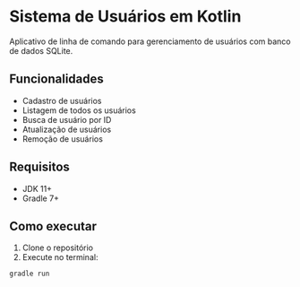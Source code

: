 # Sistema de Usuários em Kotlin

Aplicativo de linha de comando para gerenciamento de usuários com banco de dados SQLite.

## Funcionalidades

- Cadastro de usuários
- Listagem de todos os usuários
- Busca de usuário por ID
- Atualização de usuários
- Remoção de usuários

## Requisitos

- JDK 11+
- Gradle 7+

## Como executar

1. Clone o repositório
2. Execute no terminal:
```bash
gradle run